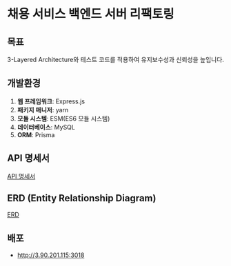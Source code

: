 #  채용 서비스 백엔드 서버 리팩토링

## 목표
3-Layered Architecture와 테스트 코드를 적용하여 유지보수성과 신뢰성을 높입니다.

## 개발환경
1. **웹 프레임워크**: Express.js
2. **패키지 매니저**: yarn
3. **모듈 시스템**: ESM(ES6 모듈 시스템)
4. **데이터베이스**: MySQL
5. **ORM**: Prisma

## API 명세서

[API 명세서](https://admitted-dream-193.notion.site/Node-js-API-9687024dd6c44bb5941902897f55afc5?pvs=4)

## ERD (Entity Relationship Diagram)

[ERD](https://drawsql.app/teams/les-team-1/diagrams/node-prj2)


## 배포

- http://3.90.201.115:3018
